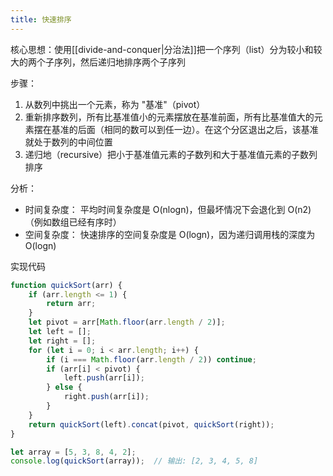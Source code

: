 ```yaml
---
title: 快速排序
---
```

核心思想：使用[[divide-and-conquer|分治法]]把一个序列（list）分为较小和较大的两个子序列，然后递归地排序两个子序列

步骤：

1. 从数列中挑出一个元素，称为 "基准"（pivot）
2. 重新排序数列，所有比基准值小的元素摆放在基准前面，所有比基准值大的元素摆在基准的后面（相同的数可以到任一边）。在这个分区退出之后，该基准就处于数列的中间位置
3. 递归地（recursive）把小于基准值元素的子数列和大于基准值元素的子数列排序

分析：

- 时间复杂度： 平均时间复杂度是 O(nlog⁡n)，但最坏情况下会退化到 O(n2)（例如数组已经有序时）
- 空间复杂度： 快速排序的空间复杂度是 O(log⁡n)，因为递归调用栈的深度为 O(log⁡n)

实现代码

```js
function quickSort(arr) {
    if (arr.length <= 1) {
        return arr;
    }
    let pivot = arr[Math.floor(arr.length / 2)];
    let left = [];
    let right = [];
    for (let i = 0; i < arr.length; i++) {
        if (i === Math.floor(arr.length / 2)) continue;
        if (arr[i] < pivot) {
            left.push(arr[i]);
        } else {
            right.push(arr[i]);
        }
    }
    return quickSort(left).concat(pivot, quickSort(right));
}

let array = [5, 3, 8, 4, 2];
console.log(quickSort(array));  // 输出: [2, 3, 4, 5, 8]
```
